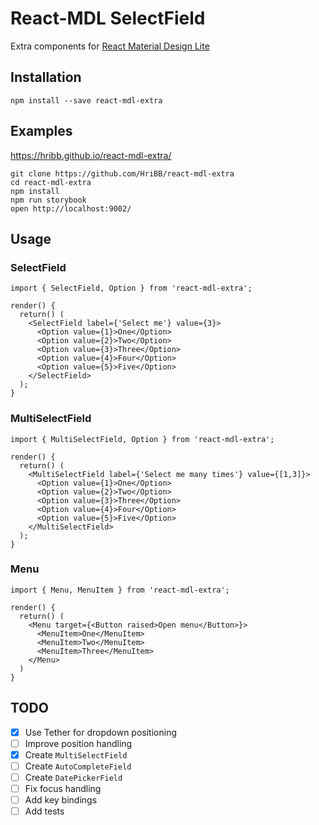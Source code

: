 # React-MDL SelectField

Extra components for [React Material Design Lite](https://github.com/tleunen/react-mdl)

## Installation

```
npm install --save react-mdl-extra
```

## Examples

https://hribb.github.io/react-mdl-extra/

```
git clone https://github.com/HriBB/react-mdl-extra
cd react-mdl-extra
npm install
npm run storybook
open http://localhost:9002/
```

## Usage

### SelectField

```
import { SelectField, Option } from 'react-mdl-extra';

render() {
  return() (
    <SelectField label={'Select me'} value={3}>
      <Option value={1}>One</Option>
      <Option value={2}>Two</Option>
      <Option value={3}>Three</Option>
      <Option value={4}>Four</Option>
      <Option value={5}>Five</Option>
    </SelectField>
  );
}
```

### MultiSelectField

```
import { MultiSelectField, Option } from 'react-mdl-extra';

render() {
  return() (
    <MultiSelectField label={'Select me many times'} value={[1,3]}>
      <Option value={1}>One</Option>
      <Option value={2}>Two</Option>
      <Option value={3}>Three</Option>
      <Option value={4}>Four</Option>
      <Option value={5}>Five</Option>
    </MultiSelectField>
  );
}
```

### Menu

```
import { Menu, MenuItem } from 'react-mdl-extra';

render() {
  return() (
    <Menu target={<Button raised>Open menu</Button>}>
      <MenuItem>One</MenuItem>
      <MenuItem>Two</MenuItem>
      <MenuItem>Three</MenuItem>
    </Menu>
  )
}
```

## TODO

- [x] Use Tether for dropdown positioning
- [ ] Improve position handling
- [x] Create `MultiSelectField`
- [ ] Create `AutoCompleteField`
- [ ] Create `DatePickerField`
- [ ] Fix focus handling
- [ ] Add key bindings
- [ ] Add tests
